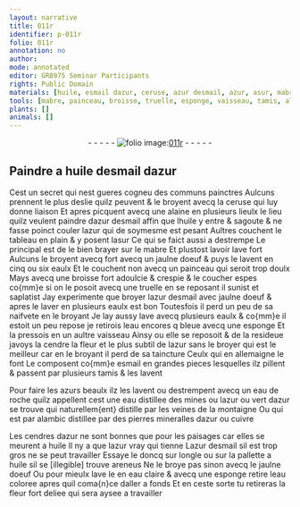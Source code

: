 ```yaml
---
layout: narrative
title: 011r
identifier: p-011r
folio: 011r
annotation: no
author:
mode: annotated
editor: GR8975 Seminar Participants
rights: Public Domain
materials: [huile, esmail dazur, ceruse, azur desmail, azur, asur, mabre, jaulne doeuf, eaulx, eau, cendre, esmail, azurs, eau de roche, vert dazur, cuivre, cendres dazur, eau coloree]
tools: [mabre, painceau, broisse, truelle, esponge, vaisseau, tamis, alambic]
plants: []
animals: []
---
```


<div class="folio" align="center">- - - - - <a href="http://gallica.bnf.fr/ark:/12148/btv1b10500001g/f27.image" target="_blank"><img src="https://cu-mkp.github.io/2017-workshop-edition/assets/photo-icon.png" alt="folio image: " style="display:inline-block; margin-bottom:-3px;"/>011r</a> - - - - - </div>    

## Paindre a <span class="m">huile</span> d<span class="m">esmail dazur</span>

 
 Cest un secret qui nest gueres cogneu des communs <span class="pro">painctres</span> Aulcuns prennent le plus deslie quilz peuvent & le broyent avecq la <span class="m">ceruse</span> qui luy donne liaison Et apres picquent avecq une alaine en plusieurs lieulx le lieu quilz veulent paindre d<span class="m">azur desmail</span> affin que l<span class="m">huile</span> y entre & sagoute & ne fasse poinct couler l<span class="m">azur</span> qui de soymesme est pesant Aultres couchent le tableau en plain & y posent l<span class="m">asur</span> Ce qui se faict aussi a destrempe Le principal est de le bien brayer sur le <span class="m"><span class="tl">mabre</span></span> Et plustost lavoir lave fort Aulcuns le broyent avecq fort avecq un <span class="m">jaulne doeuf</span> & puys le lavent en cinq ou six eaulx Et le couchent non avecq un <span class="tl">painceau</span> qui seroit trop doulx Mays avecq une <span class="tl">broisse</span> fort adoulcie & crespie & le coucher espes co{mm}e si on le posoit avecq une <span class="tl">truelle</span> en se reposant il sunist et saplatist Jay experimente que broyer l<span class="m">azur desmail</span> avec <span class="m">jaulne doeuf</span> & apres le laver en plusieurs <span class="m">eaulx</span> est bon Toutesfois il perd un peu de sa naifvete en le broyant Je lay aussy lave avecq plusieurs <span class="m">eaulx</span> & co{mm}e il estoit un peu repose je retirois l<span class="m">eau</span> encores q bleue avecq une <span class="tl">esponge</span> Et la pressois en un aultre <span class="tl">vaisseau</span> Ainsy ou elle se reposoit & de la resideue javoys la <span class="m">cendre</span> la fleur et le plus subtil de l<span class="m">azur</span> sans le broyer qui est le meilleur car en le broyant il perd de sa taincture Ceulx qui en <span class="pl">allemaigne</span> le font Le composent co{mm}e <span class="m">esmail</span> en grandes pieces lesquelles ilz pillent & passent par plusieurs <span class="tl">tamis</span> & les lavent
 
Pour faire les <span class="m">azurs</span> beaulx ilz les lavent ou destrempent avecq un <span class="m">eau de roche</span> quilz appellent cest une <span class="m">eau</span> distillee des mines ou l<span class="m">azur</span> ou <span class="m">vert dazur</span> se trouve qui naturellem{ent} distille par les veines de la montaigne Ou qui est par <span class="tl">alambic</span> distillee par des pierres mineralles d<span class="m">azur</span> ou <span class="m">cuivre</span>
 
Les <span class="m">cendres dazur</span> ne sont bonnes que pour les paisages car elles se meurent a <span class="m">huile</span> Il ny a que l<span class="m">azur</span> vray qui tienne L<span class="m">azur desmail</span> sil est trop gros ne se peut travailler Essaye le doncq sur l<span class="bp">ongle</span> ou sur la pallette a <span class="m">huile</span> sil se [illegible] trouve areneus Ne le broye pas sinon avecq le <span class="m">jaulne doeuf</span> Ou pour mieulx lave le en <span class="m">eau</span> claire & avecq une <span class="tl">esponge</span> retire l<span class="m">eau coloree</span> apres quil coma{n}ce daller a fonds Et en ceste sorte tu retireras la fleur fort deliee qui sera aysee a travailler
 